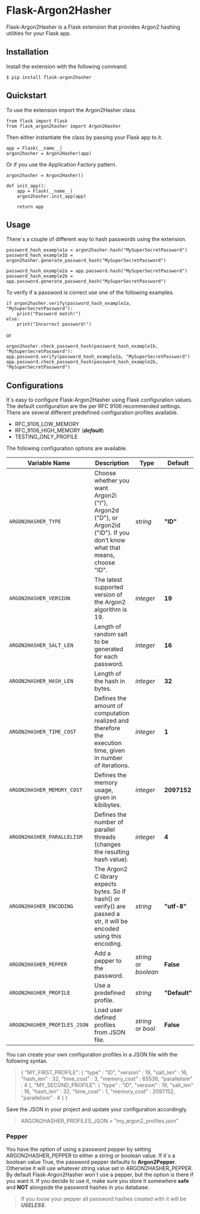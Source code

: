 # Flask-Argon2Hasher

Flask-Argon2Hasher is a Flask extension that provides Argon2 hashing utilities for
your Flask app. 

## Installation

Install the extension with the following command:

    $ pip install flask-argon2hasher

## Quickstart
To use the extension import the Argon2Hasher class.

    from flask import Flask
    from flask_argon2hasher import Argon2Hasher

Then either instantiate the class by passing your Flask app to it.

    app = Flask(__name__)
    argon2hasher = Argon2Hasher(app)

Or if you use the Application Factory pattern.

    argon2hasher = Argon2Hasher()

    def init_app():
        app = Flask(__name__)
        argon2hasher.init_app(app)

        return app

## Usage
There´s a couple of different way to hash passwords using the extension.

    password_hash_example1a = argon2hasher.hash("MySuperSecretPassword")
    password_hash_example1b = argon2hasher.generate_password_hash("MySuperSecretPassword")
    
    password_hash_example2a = app.password.hash("MySuperSecretPassword")
    password_hash_example2b = app.password.generate_password_hash("MySuperSecretPassword")

To verify if a password is correct use one of the following examples.

    if argon2hasher.verify(password_hash_example1a, "MySuperSecretPassword"):
        print("Password match!")
    else:
        print("Incorrect password!")

or

    argon2hasher.check_password_hash(password_hash_example1b, "MySuperSecretPassword"):
    app.password.verify(password_hash_example2a, "MySuperSecretPassword")
    app.password.check_password_hash(password_hash_example2b, "MySuperSecretPassword")

## Configurations
It´s easy to configure Flask-Argon2Hasher using Flask configuration values. The default configuration are the per RFC 9106 recommended settings.
There are several different predefined configuration profiles available.
- RFC_9106_LOW_MEMORY
- RFC_9106_HIGH_MEMORY (***default***)
- TESTING_ONLY_PROFILE

The following configuration options are available.

| Variable Name | Description | Type | Default |
|------|------|------|------|
|`ARGON2HASHER_TYPE`| Choose whether you want Argon2i ("I"), Argon2d ("D"), or Argon2id ("ID"). If you don’t know what that means, choose "ID". | *string* | **"ID"** |
|`ARGON2HASHER_VERSION`| The latest supported version of the Argon2 algorithm is 19. | *integer* | **19** |
|`ARGON2HASHER_SALT_LEN`| Length of random salt to be generated for each password. | *integer* | **16** |
|`ARGON2HASHER_HASH_LEN`| Length of the hash in bytes. | *integer* | **32** |
|`ARGON2HASHER_TIME_COST`| Defines the amount of computation realized and therefore the execution time, given in number of iterations. | *integer* | **1** |
|`ARGON2HASHER_MEMORY_COST`| Defines the memory usage, given in kibibytes. | *integer* | **2097152** |
|`ARGON2HASHER_PARALLELISM`| Defines the number of parallel threads (changes the resulting hash value). | *integer* | **4** |
|`ARGON2HASHER_ENCODING`| The Argon2 C library expects bytes. So if hash() or verify() are passed a str, it will be encoded using this encoding. | *string* | **"utf-8"** |
|`ARGON2HASHER_PEPPER`| Add a pepper to the password. | *string* or *boolean* | **False** |
|`ARGON2HASHER_PROFILE`| Use a predefined profile. | *string* | **"Default"** |
|`ARGON2HASHER_PROFILES_JSON`| Load user defined profiles from JSON file. | *string* or *bool* | **False** |

You can create your own configuration profiles in a JSON file with the following syntax.

> {
>    "MY_FIRST_PROFILE": {
>        "type" : "ID",
>        "version" : 19,
>        "salt_len" : 16,
>        "hash_len" : 32,
>        "time_cost" : 3,
>        "memory_cost" : 65536,
>        "parallelism" : 4
>    },
>    "MY_SECOND_PROFILE": {
>        "type" : "ID",
>        "version" : 19,
>        "salt_len" : 16,
>        "hash_len" : 32,
>        "time_cost" : 1,
>        "memory_cost" : 2097152,
>        "parallelism" : 4
>    }
> }

Save the JSON in your project and update your configuration accordingly.

> ARGON2HASHER_PROFILES_JSON = "my_argon2_profiles.json"

### Pepper

You have the option of using a password pepper by setting ARGON2HASHER_PEPPER to either a string or boolean value.
If it´s a boolean value True, the password pepper defaults to **Argon2Pepper**.
Otherwise it will use whatever string value set in ARGON2HASHER_PEPPER.
By default Flask-Argon2Hasher won´t use a pepper, but the option is there if you want it.
If you decide to use it, make sure you store it somewhere **safe** and **NOT** alongside the password hashes in you database.

> If you loose your pepper all password hashes created with it will be ***USELESS***. 
  